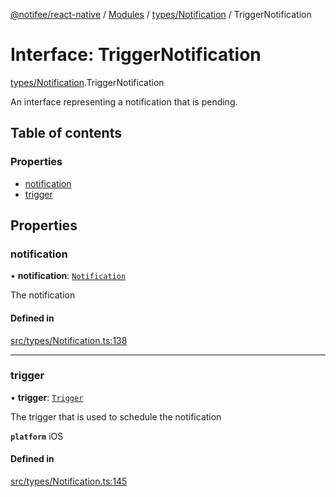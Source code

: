 [@notifee/react-native](../README.md) / [Modules](../modules.md) / [types/Notification](../modules/types_Notification.md) / TriggerNotification

# Interface: TriggerNotification

[types/Notification](../modules/types_Notification.md).TriggerNotification

An interface representing a notification that is pending.

## Table of contents

### Properties

- [notification](types_Notification.TriggerNotification.md#notification)
- [trigger](types_Notification.TriggerNotification.md#trigger)

## Properties

### notification

• **notification**: [`Notification`](types_Notification.Notification.md)

The notification

#### Defined in

[src/types/Notification.ts:138](https://github.com/notifee/react-native-notifee/blob/ee86b51/src/types/Notification.ts#L138)

___

### trigger

• **trigger**: [`Trigger`](../modules/types_Trigger.md#trigger)

The trigger that is used to schedule the notification

**`platform`** iOS

#### Defined in

[src/types/Notification.ts:145](https://github.com/notifee/react-native-notifee/blob/ee86b51/src/types/Notification.ts#L145)

